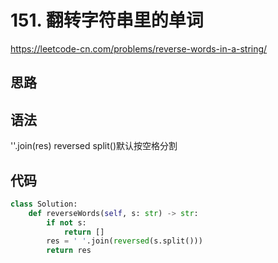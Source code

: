 # 151. 翻转字符串里的单词
https://leetcode-cn.com/problems/reverse-words-in-a-string/
## 思路

## 语法
''.join(res)
reversed
split()默认按空格分割
## 代码
```python
class Solution:
    def reverseWords(self, s: str) -> str:
        if not s:
            return []
        res = ' '.join(reversed(s.split()))
        return res
        

```

